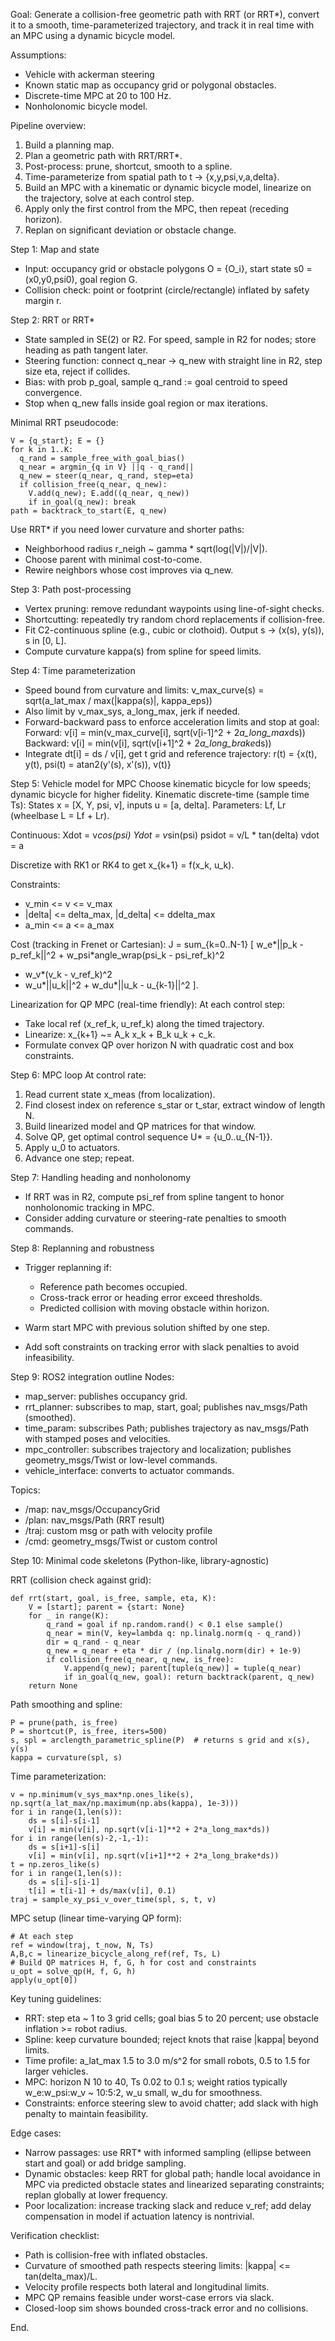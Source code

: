 Goal: Generate a collision-free geometric path with RRT (or RRT*), convert it to a smooth, time-parameterized trajectory, and track it in real time with an MPC using a dynamic bicycle model.

Assumptions:

* Vehicle with ackerman steering
* Known static map as occupancy grid or polygonal obstacles.
* Discrete-time MPC at 20 to 100 Hz.
* Nonholonomic bicycle model.

Pipeline overview:

1. Build a planning map.
2. Plan a geometric path with RRT/RRT*.
3. Post-process: prune, shortcut, smooth to a spline.
4. Time-parameterize from spatial path to t -> {x,y,psi,v,a,delta}.
5. Build an MPC with a kinematic or dynamic bicycle model, linearize on the trajectory, solve at each control step.
6. Apply only the first control from the MPC, then repeat (receding horizon).
7. Replan on significant deviation or obstacle change.

Step 1: Map and state

* Input: occupancy grid or obstacle polygons O = {O_i}, start state s0 = (x0,y0,psi0), goal region G.
* Collision check: point or footprint (circle/rectangle) inflated by safety margin r.

Step 2: RRT or RRT*

* State sampled in SE(2) or R2. For speed, sample in R2 for nodes; store heading as path tangent later.
* Steering function: connect q_near -> q_new with straight line in R2, step size eta, reject if collides.
* Bias: with prob p_goal, sample q_rand := goal centroid to speed convergence.
* Stop when q_new falls inside goal region or max iterations.

Minimal RRT pseudocode:

```
V = {q_start}; E = {}
for k in 1..K:
  q_rand = sample_free_with_goal_bias()
  q_near = argmin_{q in V} ||q - q_rand||
  q_new = steer(q_near, q_rand, step=eta)
  if collision_free(q_near, q_new):
    V.add(q_new); E.add((q_near, q_new))
    if in_goal(q_new): break
path = backtrack_to_start(E, q_new)
```

Use RRT* if you need lower curvature and shorter paths:

* Neighborhood radius r_neigh ~ gamma * sqrt(log(|V|)/|V|).
* Choose parent with minimal cost-to-come.
* Rewire neighbors whose cost improves via q_new.

Step 3: Path post-processing

* Vertex pruning: remove redundant waypoints using line-of-sight checks.
* Shortcutting: repeatedly try random chord replacements if collision-free.
* Fit C2-continuous spline (e.g., cubic or clothoid). Output s -> (x(s), y(s)), s in [0, L].
* Compute curvature kappa(s) from spline for speed limits.

Step 4: Time parameterization

* Speed bound from curvature and limits:
  v_max_curve(s) = sqrt(a_lat_max / max(|kappa(s)|, kappa_eps))
* Also limit by v_max_sys, a_long_max, jerk if needed.
* Forward-backward pass to enforce acceleration limits and stop at goal:
  Forward: v[i] = min(v_max_curve[i], sqrt(v[i-1]^2 + 2*a_long_max*ds))
  Backward: v[i] = min(v[i], sqrt(v[i+1]^2 + 2*a_long_brake*ds))
* Integrate dt[i] = ds / v[i], get t grid and reference trajectory:
  r(t) = {x(t), y(t), psi(t) = atan2(y'(s), x'(s)), v(t)}

Step 5: Vehicle model for MPC
Choose kinematic bicycle for low speeds; dynamic bicycle for higher fidelity. Kinematic discrete-time (sample time Ts):
States x = [X, Y, psi, v], inputs u = [a, delta].
Parameters: Lf, Lr (wheelbase L = Lf + Lr).

Continuous:
Xdot   = v*cos(psi)
Ydot   = v*sin(psi)
psidot = v/L * tan(delta)
vdot   = a

Discretize with RK1 or RK4 to get x_{k+1} = f(x_k, u_k).

Constraints:

* v_min <= v <= v_max
* |delta| <= delta_max, |d_delta| <= ddelta_max
* a_min <= a <= a_max

Cost (tracking in Frenet or Cartesian):
J = sum_{k=0..N-1} [ w_e*||p_k - p_ref_k||^2 + w_psi*angle_wrap(psi_k - psi_ref_k)^2
+ w_v*(v_k - v_ref_k)^2
+ w_u*||u_k||^2 + w_du*||u_k - u_{k-1}||^2 ].

Linearization for QP MPC (real-time friendly):
At each control step:

* Take local ref (x_ref_k, u_ref_k) along the timed trajectory.
* Linearize: x_{k+1} ~= A_k x_k + B_k u_k + c_k.
* Formulate convex QP over horizon N with quadratic cost and box constraints.

Step 6: MPC loop
At control rate:

1. Read current state x_meas (from localization).
2. Find closest index on reference s_star or t_star, extract window of length N.
3. Build linearized model and QP matrices for that window.
4. Solve QP, get optimal control sequence U* = {u_0..u_{N-1}}.
5. Apply u_0 to actuators.
6. Advance one step; repeat.

Step 7: Handling heading and nonholonomy

* If RRT was in R2, compute psi_ref from spline tangent to honor nonholonomic tracking in MPC.
* Consider adding curvature or steering-rate penalties to smooth commands.

Step 8: Replanning and robustness

* Trigger replanning if:

  * Reference path becomes occupied.
  * Cross-track error or heading error exceed thresholds.
  * Predicted collision with moving obstacle within horizon.
* Warm start MPC with previous solution shifted by one step.
* Add soft constraints on tracking error with slack penalties to avoid infeasibility.

Step 9: ROS2 integration outline
Nodes:

* map_server: publishes occupancy grid.
* rrt_planner: subscribes to map, start, goal; publishes nav_msgs/Path (smoothed).
* time_param: subscribes Path; publishes trajectory as nav_msgs/Path with stamped poses and velocities.
* mpc_controller: subscribes trajectory and localization; publishes geometry_msgs/Twist or low-level commands.
* vehicle_interface: converts to actuator commands.

Topics:

* /map: nav_msgs/OccupancyGrid
* /plan: nav_msgs/Path (RRT result)
* /traj: custom msg or path with velocity profile
* /cmd: geometry_msgs/Twist or custom control

Step 10: Minimal code skeletons (Python-like, library-agnostic)

RRT (collision check against grid):

```
def rrt(start, goal, is_free, sample, eta, K):
    V = [start]; parent = {start: None}
    for _ in range(K):
        q_rand = goal if np.random.rand() < 0.1 else sample()
        q_near = min(V, key=lambda q: np.linalg.norm(q - q_rand))
        dir = q_rand - q_near
        q_new = q_near + eta * dir / (np.linalg.norm(dir) + 1e-9)
        if collision_free(q_near, q_new, is_free):
            V.append(q_new); parent[tuple(q_new)] = tuple(q_near)
            if in_goal(q_new, goal): return backtrack(parent, q_new)
    return None
```

Path smoothing and spline:

```
P = prune(path, is_free)
P = shortcut(P, is_free, iters=500)
s, spl = arclength_parametric_spline(P)  # returns s grid and x(s), y(s)
kappa = curvature(spl, s)
```

Time parameterization:

```
v = np.minimum(v_sys_max*np.ones_like(s), np.sqrt(a_lat_max/np.maximum(np.abs(kappa), 1e-3)))
for i in range(1,len(s)):
    ds = s[i]-s[i-1]
    v[i] = min(v[i], np.sqrt(v[i-1]**2 + 2*a_long_max*ds))
for i in range(len(s)-2,-1,-1):
    ds = s[i+1]-s[i]
    v[i] = min(v[i], np.sqrt(v[i+1]**2 + 2*a_long_brake*ds))
t = np.zeros_like(s)
for i in range(1,len(s)):
    ds = s[i]-s[i-1]
    t[i] = t[i-1] + ds/max(v[i], 0.1)
traj = sample_xy_psi_v_over_time(spl, s, t, v)
```

MPC setup (linear time-varying QP form):

```
# At each step
ref = window(traj, t_now, N, Ts)
A,B,c = linearize_bicycle_along_ref(ref, Ts, L)
# Build QP matrices H, f, G, h for cost and constraints
u_opt = solve_qp(H, f, G, h)
apply(u_opt[0])
```

Key tuning guidelines:

* RRT: step eta ~ 1 to 3 grid cells; goal bias 5 to 20 percent; use obstacle inflation >= robot radius.
* Spline: keep curvature bounded; reject knots that raise |kappa| beyond limits.
* Time profile: a_lat_max 1.5 to 3.0 m/s^2 for small robots, 0.5 to 1.5 for larger vehicles.
* MPC: horizon N 10 to 40, Ts 0.02 to 0.1 s; weight ratios typically w_e:w_psi:w_v ~ 10:5:2, w_u small, w_du for smoothness.
* Constraints: enforce steering slew to avoid chatter; add slack with high penalty to maintain feasibility.

Edge cases:

* Narrow passages: use RRT* with informed sampling (ellipse between start and goal) or add bridge sampling.
* Dynamic obstacles: keep RRT for global path; handle local avoidance in MPC via predicted obstacle states and linearized separating constraints; replan globally at lower frequency.
* Poor localization: increase tracking slack and reduce v_ref; add delay compensation in model if actuation latency is nontrivial.

Verification checklist:

* Path is collision-free with inflated obstacles.
* Curvature of smoothed path respects steering limits: |kappa| <= tan(delta_max)/L.
* Velocity profile respects both lateral and longitudinal limits.
* MPC QP remains feasible under worst-case errors via slack.
* Closed-loop sim shows bounded cross-track error and no collisions.

End.
